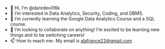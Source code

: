 - 👋 Hi, I’m @daredevil16k
- 👀 I’m interested in Data Analytics, Security, Coding, and DBMS.
- 🌱 I’m currently learning the Google Data Analytics Course and a SQL course.
- 💞️ I’m looking to collaborate on anything! I'm excited to be learning new things and to be switching careers!
- 📫 How to reach me- My email is alafrance22@gmail.com

<!---
daredevil16k/daredevil16k is a ✨ special ✨ repository because its `README.md` (this file) appears on your GitHub profile.
You can click the Preview link to take a look at your changes.
--->
